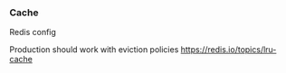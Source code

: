 
### Cache

Redis config

Production should work with eviction policies
https://redis.io/topics/lru-cache